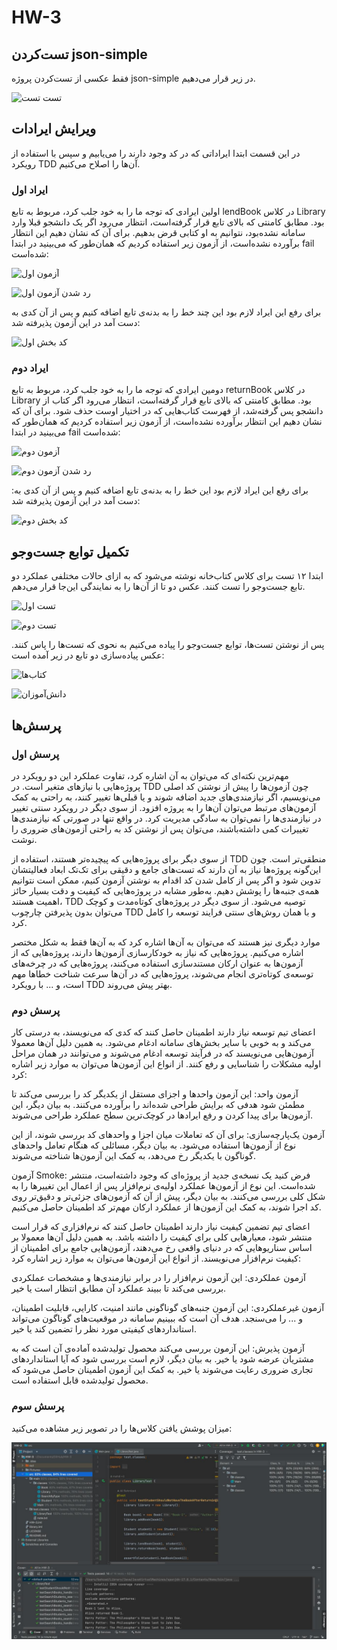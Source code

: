 # HW-3
<h2>تست‌کردن json-simple</h2>
<p>فقط عکسی از تست‌کردن پروژه json-simple در زیر قرار می‌دهیم.</p>

![تست تست](https://github.com/SE-Lab-1402-03-G11/HW-3/blob/AliRahmizad/Document/FirstPart/Pictures/simple.png)
<h2>ویرایش ایرادات</h2>
<p>در این قسمت ابتدا ایراداتی که در کد وجود دارند را می‌یابیم و سپس با استفاده از رویکرد TDD آن‌ها را اصلاح می‌کنیم.</p>
<h3>ایراد اول</h3>
<p>اولین ایرادی که توجه ما را به خود جلب کرد، مربوط به تابع lendBook در کلاس Library بود. مطابق کامنتی که بالای تابع قرار گرفته‌است، انتظار می‌رود اگر یک دانشجو قبلا وارد سامانه نشده‌بود، نتوانیم به او کتابی قرض بدهیم. برای آن که نشان دهیم این انتظار برآورده نشده‌است، از آزمون زیر استفاده کردیم که همان‌طور که می‌بینید در ابتدا fail شده‌است:</p>

![آزمون اول](https://github.com/SE-Lab-1402-03-G11/HW-3/blob/AliRahmizad/Document/FirstPart/Pictures/Test1.png)

![رد شدن آزمون اول](https://github.com/SE-Lab-1402-03-G11/HW-3/blob/AliRahmizad/Document/FirstPart/Pictures/Test1%20Failed.png)

<p>برای رفع این ایراد لازم بود این چند خط را به بدنه‌ی تابع اضافه کنیم و پس از آن کدی به دست آمد در این آزمون پذیرفته شد:</p>

![کد بخش اول](https://github.com/SE-Lab-1402-03-G11/HW-3/blob/AliRahmizad/Document/FirstPart/Pictures/Test1%20Passed.png)

<h3>ایراد دوم</h3>
<p>دومین ایرادی که توجه ما را به خود جلب کرد، مربوط به تابع returnBook در کلاس Library بود. مطابق کامنتی که بالای تابع قرار گرفته‌است، انتظار می‌رود اگر کتاب از دانشجو پس گرفته‌شد، از فهرست کتاب‌هایی که در اختیار اوست حذف شود. برای آن که نشان دهیم این انتظار برآورده نشده‌است، از آزمون زیر استفاده کردیم که همان‌طور که می‌بینید در ابتدا fail شده‌است:</p>

![آزمون دوم](https://github.com/SE-Lab-1402-03-G11/HW-3/blob/AliRahmizad/Document/FirstPart/Pictures/Test2.png)

![رد شدن آزمون دوم](https://github.com/SE-Lab-1402-03-G11/HW-3/blob/AliRahmizad/Document/FirstPart/Pictures/Test2%20Failed.png)

<p>:برای رفع این ایراد لازم بود این خط را به بدنه‌ی تابع اضافه کنیم و پس از آن کدی به دست آمد در این آزمون پذیرفته شد:</p>

![کد بخش دوم](https://github.com/SE-Lab-1402-03-G11/HW-3/blob/AliRahmizad/Document/FirstPart/Pictures/Test2%20Passed.png)
<h2>تکمیل توابع جست‌وجو</h2>
<p>ابتدا ۱۲ تست برای کلاس کتاب‌خانه نوشته می‌شود که به ازای حالات مختلفی عملکرد دو تابع جست‌وجو را تست کنند. عکس دو تا از آن‌ها را به نمایندگی این‌جا قرار می‌دهم.</p>

![تست اول](https://github.com/SE-Lab-1402-03-G11/HW-3/blob/AliRahmizad/Document/FirstPart/Pictures/test2-1.png)

![تست دوم](https://github.com/SE-Lab-1402-03-G11/HW-3/blob/AliRahmizad/Document/FirstPart/Pictures/test2-2.png)
<p>پس از نوشتن تست‌ها، توابع جست‌وجو را پیاده می‌کنیم به نحوی که تست‌ها را پاس کنند. عکس پیاده‌سازی دو تابع در زیر آمده است:</p>

![کتاب‌ها](https://github.com/SE-Lab-1402-03-G11/HW-3/blob/AliRahmizad/Document/FirstPart/Pictures/books.png)

![دانش‌آموزان](https://github.com/SE-Lab-1402-03-G11/HW-3/blob/AliRahmizad/Document/FirstPart/Pictures/students.png)
<h2>پرسش‌ها</h2>
<h3>پرسش اول</h3>
<p>مهم‌ترین نکته‌ای که می‌توان به آن اشاره کرد، تفاوت عملکرد این دو رویکرد در پروژه‌هایی با نیازهای متغیر است. در TDD چون آزمون‌ها را پیش از نوشتن کد اصلی می‌نویسیم، اگر نیازمندی‌های جدید اضافه شوند و یا قبلی‌ها تغییر کنند، به راحتی به کمک آزمون‌های مرتبط می‌توان آن‌ها را به پروژه افزود. از سوی دیگر در رویکرد سنتی تغییر در نیازمندی‌ها را نمی‌توان به سادگی مدیریت کرد. در واقع تنها در صورتی که نیازمندی‌ها تغییرات کمی داشته‌باشند، می‌توان پس از نوشتن کد به راحتی آزمون‌های ضروری را نوشت.</p>
<p>از سوی دیگر برای پروژه‌هایی که پیچیده‌تر هستند، استفاده از TDD منطقی‌تر است. چون این‌گونه پروژه‌ها نیاز به آن دارند که تست‌های جامع و دقیقی برای تک‌تک ابعاد فعالیتشان تدوین شود و اگر پس از کامل شدن کد اقدام به نوشتن آزمون کنیم، ممکن است نتوانیم همه‌ی جنبه‌ها را پوشش دهیم. به‌طور مشابه در پروژه‌هایی که کیفیت و دقت بسیار حائز اهمیت هستند، TDD توصیه می‌شود. از سوی دیگر در پروژه‌های کوتاه‌مدت و کوچک می‌توان بدون پذیرفتن چارچوب TDD و با همان روش‌های سنتی فرایند توسعه را کامل کرد.</p>
<p>موارد دیگری نیز هستند که می‌توان به آن‌ها اشاره کرد که به آن‌ها فقط به شکل مختصر اشاره می‌کنیم. پروژه‌هایی که نیاز به خودکارسازی آزمون‌ها دارند، پروژه‌هایی که از آزمون‌ها به عنوان ارکان مستندسازی استفاده می‌کنند، پروژه‌هایی که در چرخه‌های توسعه‌ی کوتاه‌تری انجام می‌شوند، پروژه‌هایی که در آن‌ها سرعت شناخت خطاها مهم است، و ... با رویکرد TDD بهتر پیش می‌روند.</p>
<h3>پرسش دوم</h3>
<p>اعضای تیم توسعه نیاز دارند اطمینان حاصل کنند که کدی که می‌نویسند، به درستی کار می‌کند و به خوبی با سایر بخش‌های سامانه ادغام می‌شود. به همین دلیل آن‌ها معمولا آزمون‌هایی می‌نویسند که در فرآیند توسعه ادغام می‌شوند و می‌توانند در همان مراحل اولیه مشکلات را شناسایی و رفع کنند. از انواع این آزمون‌ها می‌توان به موارد زیر اشاره کرد:</p>
<p>آزمون واحد: این آزمون واحدها و اجزای مستقل از یکدیگر کد را بررسی می‌کند تا مطمئن شود هدفی که برایش طراحی شده‌اند را برآورده می‌کنند. به بیان دیگر، این آزمون‌ها برای پیدا کردن و رفع ایرادها در کوچک‌ترین سطح عملکرد طراحی می‌شوند.</p>
<p>آزمون یک‌پارچه‌سازی: برای آن که تعاملات میان اجزا و واحدهای کد بررسی شوند، از این نوع از آزمون‌ها استفاده می‌شود. به بیان دیگر، مسائلی که هنگام تعامل واحدهای گوناگون با یکدیگر رخ می‌دهد، به کمک این آزمون‌ها شناخته می‌شوند.</p>
<p>آزمون Smoke: فرض کنید یک نسخه‌ی جدید از پروژه‌ای که وجود داشته‌است، منتشر شده‌است. این نوع از آزمون‌ها عملکرد اولیه‌ی نرم‌افزار پس از اعمال این تغییرها را به شکل کلی بررسی می‌کنند. به بیان دیگر، پیش از آن که آزمون‌های جزئی‌تر و دقیق‌تر روی کد اجرا شوند، به کمک این آزمون‌ها از عملکرد ارکان مهم‌تر کد اطمینان حاصل می‌کنیم.</p>
<p>اعضای تیم تضمین کیفیت نیاز دارند اطمینان حاصل کنند که نرم‌افزاری که قرار است منتشر شود، معیارهایی کلی برای کیفیت را داشته باشد. به همین دلیل آن‌ها معمولا بر اساس سناریوهایی که در دنیای واقعی رخ می‌دهند، آزمون‌هایی جامع برای اطمینان از کیفیت نرم‌افزار می‌نویسند. از انواع این آزمون‌ها می‌توان به موارد زیر اشاره کرد:</p>
<p>آزمون عملکردی: این آزمون نرم‌افزار را در برابر نیازمندی‌ها و مشخصات عملکردی بررسی می‌کند تا ببیند عملکرد آن مطابق انتظار است یا خیر.</p>
<p>آزمون غیرعملکردی: این آزمون جنبه‌های گوناگونی مانند امنیت، کارایی، قابلیت اطمینان، و ... را می‌سنجد. هدف آن است که ببینیم سامانه در موقعیت‌های گوناگون می‌تواند استانداردهای کیفیتی مورد نظر را تضمین کند یا خیر.</p>
<p>آزمون پذیرش: این آزمون بررسی می‌کند محصول تولیدشده آماده‌ی آن است که به مشتریان عرضه شود یا خیر. به بیان دیگر، لازم است بررسی شود که آیا استانداردهای تجاری ضروری رعایت می‌شوند یا خیر. به کمک این آزمون اطمینان حاصل می‌شود که محصول تولید‌شده قابل استفاده است.</p>
<h3>پرسش سوم</h3>
<p>میزان پوشش یافتن کلاس‌ها را در تصویر زیر مشاهده می‌کنید:</p>

![کد بخش اول](https://github.com/SE-Lab-1402-03-G11/HW-3/blob/main/Pictures/test%20coverage.png)
